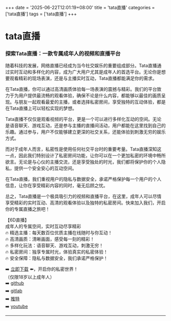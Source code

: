 +++
date = '2025-06-22T12:01:19+08:00'
title = 'tata直播'
categories = ['tata直播']
tags = ['tata直播']
+++

# tata直播

### 探索Tata直播：一款专属成年人的视频和直播平台

随着科技的发展，网络直播已经成为当今社交娱乐的重要组成部分。Tata直播通过实时互动和多样化的内容，成为广大用户尤其是成年人的首选平台。无论你是想要观看精彩的现场表演，还是与主播实时互动，Tata直播都能满足你的需求。

在Tata直播，你可以通过高清画质体验每一场表演的震撼与精彩。我们的平台致力于为用户提供最流畅的观看体验，确保不论是什么内容，都能够以最佳的画质呈现。与朋友一起观看最爱的主播，或者选择私密房间，享受独特的互动体验，都是在Tata直播上可以轻松实现的梦想。

Tata直播不仅仅是观看视频的平台，更是一个可以进行多样化互动的空间。无论是语音聊天、游戏互动，还是参与主播的直播间活动，用户都能在这里找到自己的乐趣。通过参与，用户不仅能够建立更深的社交关系，还能体验到刺激无穷的娱乐方式。

而对于成年人而言，私密性是使用任何社交平台时的重要考量。Tata直播深知这一点，因此我们特别设计了私密房间功能，让你可以在一个更加私密的环境中畅所欲言。无论是与心仪的主播交流，还是享受独处的时光，我们都将保护你的个人隐私，提供一个安全安心的互动空间。

在Tata直播，我们重视用户的隐私与数据安全，承诺严格保护每一个用户的个人信息，让你在享受精彩内容的同时，毫无后顾之忧。

总之，Tata直播是一个极具吸引力的视频和直播平台，在这里，成年人可以尽情享受精彩的实时互动、高清的观看体验以及独特的私密房间。快来加入我们，开启你的专属直播之旅吧！

【6D直播】  
成年人的专属空间，实时互动尽享精彩  
🔥 精选主播：每天数百位优质主播在线随时与你互动！  
🔥 高清画质：清晰画面，感受每一刻的精彩！  
🔥 多样化玩法：语音聊天、游戏互动，刺激无穷！  
🔥 私密房间：独享专属时光，体验真实的私密体验！  
🔥 安全保障：隐私与数据安全，我们承诺严格保护！  

➡️ [立即下载](https://down123.s3.ap-east-1.amazonaws.com/down/down.html?channelCode=blog) ⬅️，开启你的私密世界！  
（仅限18岁以上成年人）  
➡️ [github](https://aldult-live.github.io/)  
➡️ [gitlab](https://seo-09598d.gitlab.io/)  
➡️ [推特](https://x.com/wegame33)  
➡️ [youtube](https://www.youtube.com/@6Dlive)  

---
